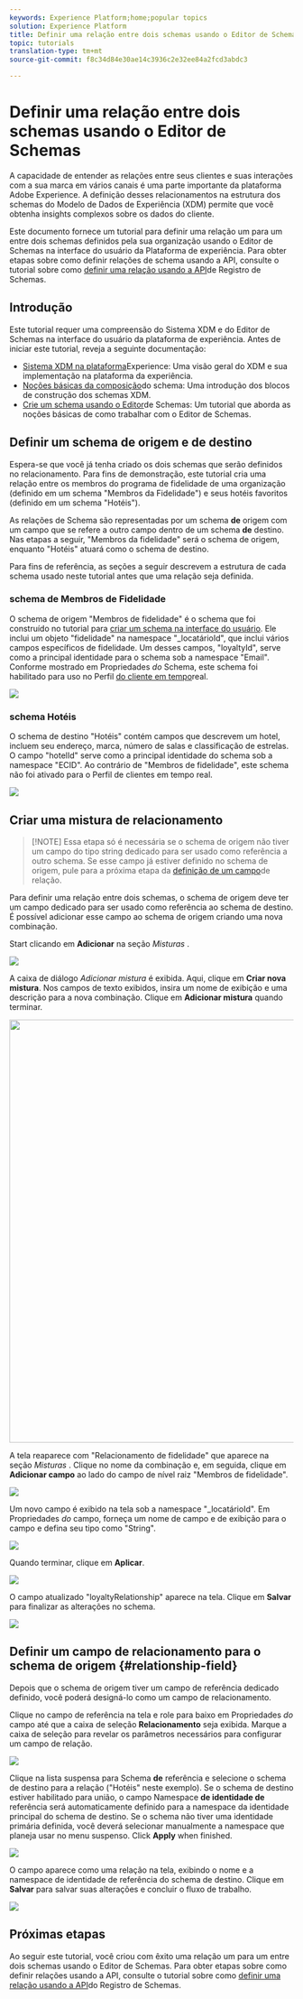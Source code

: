 ```yaml
---
keywords: Experience Platform;home;popular topics
solution: Experience Platform
title: Definir uma relação entre dois schemas usando o Editor de Schemas de Schemas
topic: tutorials
translation-type: tm+mt
source-git-commit: f8c34d84e30ae14c3936c2e32ee84a2fcd3abdc3

---
```



# Definir uma relação entre dois schemas usando o Editor de Schemas

A capacidade de entender as relações entre seus clientes e suas interações com a sua marca em vários canais é uma parte importante da plataforma Adobe Experience. A definição desses relacionamentos na estrutura dos schemas do Modelo de Dados de Experiência (XDM) permite que você obtenha insights complexos sobre os dados do cliente.

Este documento fornece um tutorial para definir uma relação um para um entre dois schemas definidos pela sua organização usando o Editor de Schemas na interface do usuário da Plataforma de experiência. Para obter etapas sobre como definir relações de schema usando a API, consulte o tutorial sobre como [definir uma relação usando a API](relationship-api.md)de Registro de Schemas.

## Introdução

Este tutorial requer uma compreensão do Sistema XDM e do Editor de Schemas na interface do usuário da plataforma de experiência. Antes de iniciar este tutorial, reveja a seguinte documentação:

* [Sistema XDM na plataforma](../home.md)Experience: Uma visão geral do XDM e sua implementação na plataforma da experiência.
* [Noções básicas da composição](../schema/composition.md)do schema: Uma introdução dos blocos de construção dos schemas XDM.
* [Crie um schema usando o Editor](create-schema-ui.md)de Schemas: Um tutorial que aborda as noções básicas de como trabalhar com o Editor de Schemas.

## Definir um schema de origem e de destino

Espera-se que você já tenha criado os dois schemas que serão definidos no relacionamento. Para fins de demonstração, este tutorial cria uma relação entre os membros do programa de fidelidade de uma organização (definido em um schema &quot;Membros da Fidelidade&quot;) e seus hotéis favoritos (definido em um schema &quot;Hotéis&quot;).

As relações de Schema são representadas por um schema **de** origem com um campo que se refere a outro campo dentro de um schema **de** destino. Nas etapas a seguir, &quot;Membros da fidelidade&quot; será o schema de origem, enquanto &quot;Hotéis&quot; atuará como o schema de destino.

Para fins de referência, as seções a seguir descrevem a estrutura de cada schema usado neste tutorial antes que uma relação seja definida.

### schema de Membros de Fidelidade

O schema de origem &quot;Membros de fidelidade&quot; é o schema que foi construído no tutorial para [criar um schema na interface do usuário](create-schema-ui.md). Ele inclui um objeto &quot;fidelidade&quot; na namespace &quot;\_locatárioId&quot;, que inclui vários campos específicos de fidelidade. Um desses campos, &quot;loyaltyId&quot;, serve como a principal identidade para o schema sob a namespace &quot;Email&quot;. Conforme mostrado em Propriedades _do_ Schema, este schema foi habilitado para uso no Perfil [do cliente em tempo](../../profile/home.md)real.

![](../images/tutorials/relationship/loyalty-members.png)

### schema Hotéis

O schema de destino &quot;Hotéis&quot; contém campos que descrevem um hotel, incluem seu endereço, marca, número de salas e classificação de estrelas. O campo &quot;hotelId&quot; serve como a principal identidade do schema sob a namespace &quot;ECID&quot;. Ao contrário de &quot;Membros de fidelidade&quot;, este schema não foi ativado para o Perfil de clientes em tempo real.

![](../images/tutorials/relationship/hotels.png)

## Criar uma mistura de relacionamento

>[!NOTE] Essa etapa só é necessária se o schema de origem não tiver um campo do tipo string dedicado para ser usado como referência a outro schema. Se esse campo já estiver definido no schema de origem, pule para a próxima etapa da [definição de um campo](#relationship-field)de relação.

Para definir uma relação entre dois schemas, o schema de origem deve ter um campo dedicado para ser usado como referência ao schema de destino. É possível adicionar esse campo ao schema de origem criando uma nova combinação.

Start clicando em **Adicionar** na seção _Misturas_ .

![](../images/tutorials/relationship/loyalty-add-mixin.png)

A caixa de diálogo _Adicionar mistura_ é exibida. Aqui, clique em **Criar nova mistura**. Nos campos de texto exibidos, insira um nome de exibição e uma descrição para a nova combinação. Clique em **Adicionar mistura** quando terminar.

<img src="../images/tutorials/relationship/loyalty-create-new-mixin.png" width="750"><br>

A tela reaparece com &quot;Relacionamento de fidelidade&quot; que aparece na seção _Misturas_ . Clique no nome da combinação e, em seguida, clique em **Adicionar campo** ao lado do campo de nível raiz &quot;Membros de fidelidade&quot;.

![](../images/tutorials/relationship/loyalty-add-field.png)

Um novo campo é exibido na tela sob a namespace &quot;\_locatárioId&quot;. Em Propriedades _do_ campo, forneça um nome de campo e de exibição para o campo e defina seu tipo como &quot;String&quot;.

![](../images/tutorials/relationship/relationship-field-details.png)

Quando terminar, clique em **Aplicar**.

![](../images/tutorials/relationship/relationship-field-apply.png)

O campo atualizado &quot;loyaltyRelationship&quot; aparece na tela. Clique em **Salvar** para finalizar as alterações no schema.

![](../images/tutorials/relationship/relationship-field-save.png)

## Definir um campo de relacionamento para o schema de origem {#relationship-field}

Depois que o schema de origem tiver um campo de referência dedicado definido, você poderá designá-lo como um campo de relacionamento.

Clique no campo de referência na tela e role para baixo em Propriedades _do_ campo até que a caixa de seleção **Relacionamento** seja exibida. Marque a caixa de seleção para revelar os parâmetros necessários para configurar um campo de relação.

![](../images/tutorials/relationship/relationship-checkbox.png)

Clique na lista suspensa para Schema **de** referência e selecione o schema de destino para a relação (&quot;Hotéis&quot; neste exemplo). Se o schema de destino estiver habilitado para união, o campo Namespace **de identidade de** referência será automaticamente definido para a namespace da identidade principal do schema de destino. Se o schema não tiver uma identidade primária definida, você deverá selecionar manualmente a namespace que planeja usar no menu suspenso. Click **Apply** when finished.

![](../images/tutorials/relationship/reference-schema-id-namespace.png)

O campo aparece como uma relação na tela, exibindo o nome e a namespace de identidade de referência do schema de destino. Clique em **Salvar** para salvar suas alterações e concluir o fluxo de trabalho.

![](../images/tutorials/relationship/relationship-save.png)

## Próximas etapas

Ao seguir este tutorial, você criou com êxito uma relação um para um entre dois schemas usando o Editor de Schemas. Para obter etapas sobre como definir relações usando a API, consulte o tutorial sobre como [definir uma relação usando a API](relationship-api.md)do Registro de Schemas.